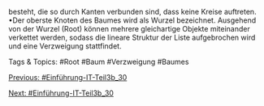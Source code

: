 besteht, die so durch Kanten verbunden sind, dass keine Kreise auftreten. 
•Der oberste Knoten des Baumes wird als Wurzel bezeichnet. Ausgehend von 
der Wurzel (Root) können mehrere gleichartige Objekte miteinander verkettet 
werden, sodass die lineare Struktur der Liste aufgebrochen wird und eine 
Verzweigung stattfindet. 

   Tags & Topics:
   #Root
   #Baum
   #Verzweigung
   #Baumes

[Previous: #Einführung-IT-Teil3b_30](Einführung-IT-Teil3b_30.md)

[Next: #Einführung-IT-Teil3b_30](Einführung-IT-Teil3b_30.md)